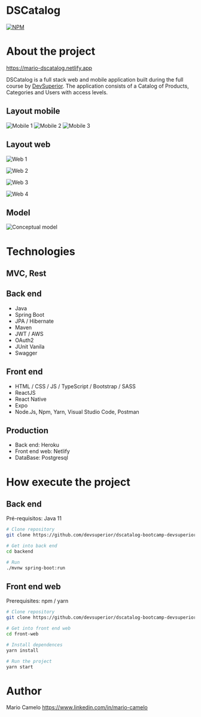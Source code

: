 # DSCatalog
[![NPM](https://img.shields.io/npm/l/react)](https://github.com/mariuo/dscatalog-bootcamp-devsuperior/blob/main/LICENSE) 

# About the project

https://mario-dscatalog.netlify.app

DSCatalog is a full stack web and mobile application built during the full course by [DevSuperior](https://devsuperior.com "Site da DevSuperior"). The application consists of a Catalog of Products, Categories and Users with access levels.


## Layout mobile
![Mobile 1](https://github.com/mariuo/assets/blob/main/dscatalog/mobile_01.png) ![Mobile 2](https://github.com/mariuo/assets/blob/main/dscatalog/mobile_02.png)
![Mobile 3](https://github.com/mariuo/assets/blob/main/dscatalog/mobile_03.png)
## Layout web
![Web 1](https://github.com/mariuo/assets/blob/main/dscatalog/web_01.png)

![Web 2](https://github.com/mariuo/assets/blob/main/dscatalog/web_02.png)

![Web 3](https://github.com/mariuo/assets/blob/main/dscatalog/web_04.png)

![Web 4](https://github.com/mariuo/assets/blob/main/dscatalog/web_05.png)

## Model
![Conceptual model](https://github.com/mariuo/assets/blob/main/dscatalog/modelo_conceitual.png)

# Technologies
## MVC, Rest
## Back end
- Java
- Spring Boot
- JPA / Hibernate
- Maven
- JWT / AWS
- OAuth2
- JUnit Vanila
- Swagger

## Front end
- HTML / CSS / JS / TypeScript / Bootstrap / SASS
- ReactJS
- React Native
- Expo
- Node.Js, Npm, Yarn, Visual Studio Code, Postman

## Production
- Back end: Heroku
- Front end web: Netlify
- DataBase: Postgresql

# How execute the project

## Back end
Pré-requisitos: Java 11

```bash
# Clone repository
git clone https://github.com/devsuperior/dscatalog-bootcamp-devsuperior

# Get into back end
cd backend

# Run
./mvnw spring-boot:run
```

## Front end web
Prerequisites: npm / yarn

```bash
# Clone repository
git clone https://github.com/devsuperior/dscatalog-bootcamp-devsuperior

# Get into front end web
cd front-web

# Install dependences
yarn install

# Run the project
yarn start
```

# Author

Mario Camelo
https://www.linkedin.com/in/mario-camelo
